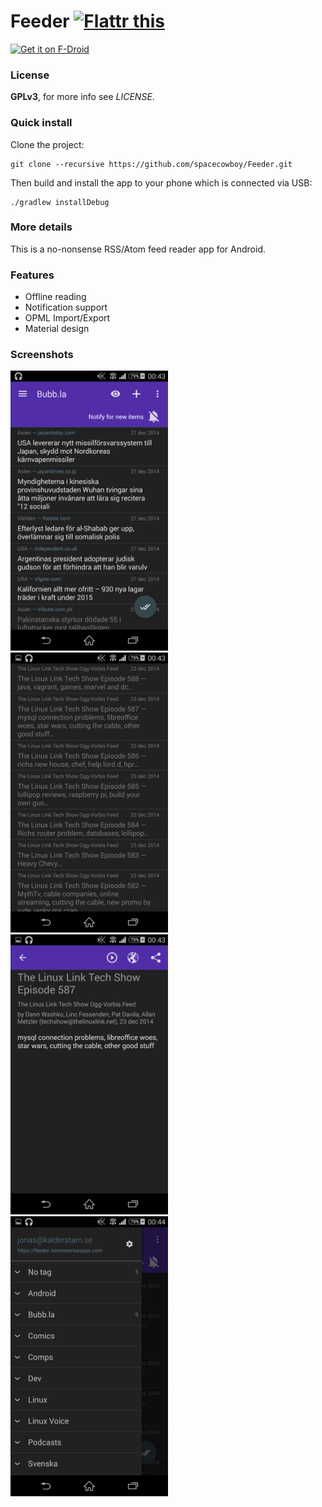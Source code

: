 Feeder <a href="https://flattr.com/submit/auto?user_id=spacecowboy&url=https%3A%2F%2Fgithub.com%2Fspacecowboy%2FFeeder" target="_blank"><img src="http://api.flattr.com/button/flattr-badge-large.png" alt="Flattr this" title="Flattr this" border="0"></a>
=====

<a href="https://f-droid.org/repository/browse/?fdid=com.nononsenseapps.feeder" target="_blank">
<img src="https://f-droid.org/badge/get-it-on.png" alt="Get it on F-Droid" height="80"/></a>

### License

**GPLv3**, for more info see *LICENSE*.

### Quick install

Clone the project:

    git clone --recursive https://github.com/spacecowboy/Feeder.git

Then build and install the app to your phone which is connected via USB:

    ./gradlew installDebug

### More details

This is a no-nonsense RSS/Atom feed reader app for Android.

### Features

* Offline reading
* Notification support
* OPML Import/Export
* Material design

### Screenshots

<img src="graphics/Screenshot_2014-12-28-00-43-24.png" width=50%/>
<img src="graphics/Screenshot_2014-12-28-00-43-37.png" width=50%/>
<img src="graphics/Screenshot_2014-12-28-00-43-46.png" width=50%/>
<img src="graphics/Screenshot_2014-12-28-00-44-02.png" width=50%/>

